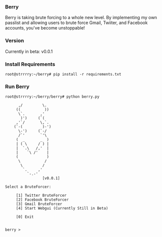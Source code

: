 ### Berry
Berry is taking brute forcing to a whole new level. By implementing my own passlist and allowing users to brute force Gmail, Twiiter, and Facebook accounts, you've become unstoppable!

### Version
Currently in beta: v0.0.1

### Install Requirements
```
root@strrrry:~/berry# pip install -r requirements.txt
```

### Run Berry
```
root@strrrry:~/berry/berry# python berry.py

	  ,/         \.  
	 ((           )) 
	  \`.       ,'   
	   )')     (`(	  
	 ,'`/       \,`. 
	(`-(         )-')
	  \-')     (`-/  
	  /`'       `'\  
	 (  _       _  ) 
	 | ( \     / ) | 
	 |  `.\   /,'  | 
	 |    `\ /'    | 
	 (             ) 
	  \           /  
	   \         /   
	    `.     ,'    
	      `-.-'      
	             [v0.0.1]

Select a BruteForcer:

	 [1] Twitter BruteForcer
	 [2] Facebook BruteForcer
	 [3] Gmail BruteForcer
	 [4] Start Webgui (Currently Still in Beta)

	 [0] Exit


berry > 

 
```